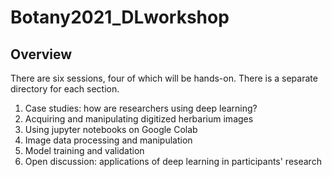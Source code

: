 # Botany2021_DLworkshop

## Overview

There are six sessions, four of which will be hands-on. There is a separate directory for each section.
1. Case studies: how are researchers using deep learning?
2. Acquiring and manipulating digitized herbarium images
3. Using jupyter notebooks on Google Colab
4. Image data processing and manipulation
5. Model training and validation
6. Open discussion: applications of deep learning in participants' research

